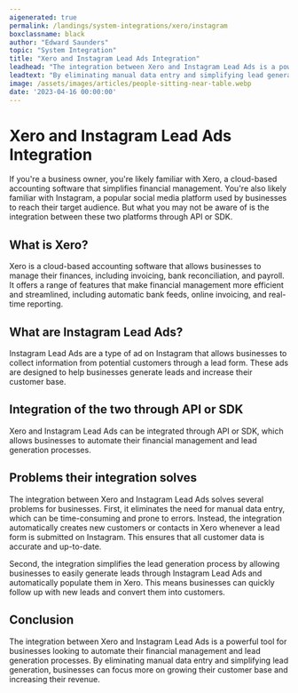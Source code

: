```yaml
---
aigenerated: true
permalink: /landings/system-integrations/xero/instagram
boxclassname: black
author: "Edward Saunders"
topic: "System Integration"
title: "Xero and Instagram Lead Ads Integration"
leadhead: "The integration between Xero and Instagram Lead Ads is a powerful tool for businesses looking to automate their financial management and lead generation processes"
leadtext: "By eliminating manual data entry and simplifying lead generation, businesses can focus more on growing their customer base and increasing their revenue."
image: /assets/images/articles/people-sitting-near-table.webp
date: '2023-04-16 00:00:00'
---
```

<div class="arttext">    <h1>Xero and Instagram Lead Ads Integration</h1>
    <p>If you're a business owner, you're likely familiar with Xero, a cloud-based accounting software that simplifies financial management. You're also likely familiar with Instagram, a popular social media platform used by businesses to reach their target audience. But what you may not be aware of is the integration between these two platforms through API or SDK.</p>
    <h2>What is Xero?</h2>
    <p>Xero is a cloud-based accounting software that allows businesses to manage their finances, including invoicing, bank reconciliation, and payroll. It offers a range of features that make financial management more efficient and streamlined, including automatic bank feeds, online invoicing, and real-time reporting.</p>
    <h2>What are Instagram Lead Ads?</h2>
    <p>Instagram Lead Ads are a type of ad on Instagram that allows businesses to collect information from potential customers through a lead form. These ads are designed to help businesses generate leads and increase their customer base.</p>
    <h2>Integration of the two through API or SDK</h2>
    <p>Xero and Instagram Lead Ads can be integrated through API or SDK, which allows businesses to automate their financial management and lead generation processes.</p>
    <h2>Problems their integration solves</h2>
    <p>The integration between Xero and Instagram Lead Ads solves several problems for businesses. First, it eliminates the need for manual data entry, which can be time-consuming and prone to errors. Instead, the integration automatically creates new customers or contacts in Xero whenever a lead form is submitted on Instagram. This ensures that all customer data is accurate and up-to-date.</p>
    <p>Second, the integration simplifies the lead generation process by allowing businesses to easily generate leads through Instagram Lead Ads and automatically populate them in Xero. This means businesses can quickly follow up with new leads and convert them into customers.</p>
    <h2>Conclusion</h2>
    <p>The integration between Xero and Instagram Lead Ads is a powerful tool for businesses looking to automate their financial management and lead generation processes. By eliminating manual data entry and simplifying lead generation, businesses can focus more on growing their customer base and increasing their revenue.</p>
</div>